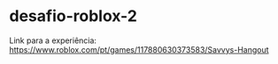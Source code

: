 # desafio-roblox-2

Link para a experiência: https://www.roblox.com/pt/games/117880630373583/Savvys-Hangout
